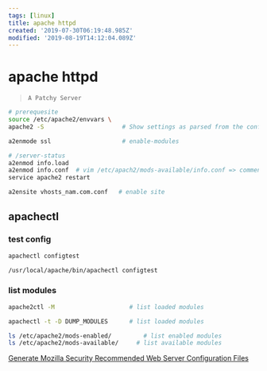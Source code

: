 ```yaml
---
tags: [linux]
title: apache httpd
created: '2019-07-30T06:19:48.985Z'
modified: '2019-08-19T14:12:04.089Z'
---
```


# apache httpd

> `A Patchy Server`

```sh
# prerequesite
source /etc/apache2/envvars \
apache2 -S                      # Show settings as parsed from the config file
```

```sh
a2enmode ssl                    # enable-modules

# /server-status
a2enmod info.load
a2enmod info.conf  # vim /etc/apach2/mods-available/info.conf => comment Require to access outside localhost
service apache2 restart

a2ensite vhosts_nam.com.conf   # enable site
```

## apachectl

### test config
```sh
apachectl configtest          

/usr/local/apache/bin/apachectl configtest
```
### list modules
```sh
apache2ctl -M                     # list loaded modules

apachectl -t -D DUMP_MODULES      # list loaded modules

ls /etc/apache2/mods-enabled/		  # list enabled modules
ls /etc/apache2/mods-available/		# list available modules
```
[Generate Mozilla Security Recommended Web Server Configuration Files](https://mozilla.github.io/server-side-tls/ssl-config-generator/)
